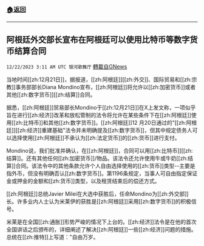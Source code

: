 ###  [:house:返回](README.md)
---


## 阿根廷外交部长宣布在阿根廷可以使用比特币等数字货币结算合同
`12/22/2023 3:11 AM UTC 银河歌舞厅` [轉載自GNews](https://gnews.org/articles/2138639)

当地时间[[zh:12月21日]]，据报道，[[zh:阿根廷]][[zh:外交]]、国际贸易和[[zh:宗教]]事务部部长Diana Mondino宣布，[[zh:阿根廷]]将允许以[[zh:加密货币]]或者其他[[zh:数字货币]][[zh:结算]]合同。

据悉，[[zh:阿根廷]]贸易部长Mondino于[[zh:12月21日]]在X上发文称，一项似乎旨在进行[[zh:经济]]改革和放松管制的法令将允许在某些条件下在[[zh:阿根廷]]使用[[zh:比特币]]和其他[[zh:数字货币]]。[[zh:阿根廷]]12 月20日通过的"[[zh:阿根廷]][[zh:经济]]重建基础"法令并未明确提及[[zh:数字货币]]，但其中规定债务人可以选择使用[[zh:阿根廷]]不承认为[[zh:法定货币]]的[[zh:货币]]进行支付。

Mondino说，我们批准并确认，在[[zh:阿根廷]]，合同可以用[[zh:比特币]][[zh:结算]]。还有其他任何[[zh:加密货币]]/物品。该法令还允许使用牛或牛奶[[zh:结算]]合同。该法令中的其他条款允许个人自由选择使用的[[zh:货币]]类型--主要是指外币，但没有明确否认[[zh:数字货币]]。第1196条规定，当事人可自由指定保证金或押金的金额和[[zh:货币]]类型，以及租赁结束后的偿还方式。

[[zh:阿根廷]]总统Javier Milei在大选中获胜后，任命Mondino为[[zh:外交部]]长。许多业内人士认为米莱伊的获胜是[[zh:阿根廷]]采用[[zh:数字货币]]的积极信号。

米莱是在全国[[zh:通胀]]形势严峻的情况下上台的。[[zh:经济]]法令是在他的首次全国讲话之后颁布的，详细阐述了解决[[zh:阿根廷]]一些[[zh:经济]]问题的措施。总统在[[zh:推特]]上写道："自由万岁。


